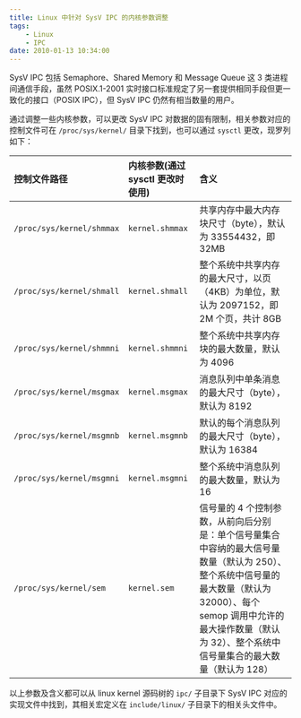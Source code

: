 ```yaml
---
title: Linux 中针对 SysV IPC 的内核参数调整
tags:
    - Linux
    - IPC
date: 2010-01-13 10:34:00
---
```


SysV IPC 包括 Semaphore、Shared Memory 和 Message Queue 这 3 类进程间通信手段，虽然 POSIX.1-2001 实时接口标准规定了另一套提供相同手段但更一致化的接口（POSIX IPC），但 SysV IPC 仍然有相当数量的用户。
<!-- more -->

通过调整一些内核参数，可以更改 SysV IPC 对数据的固有限制，相关参数对应的控制文件可在 `/proc/sys/kernel/` 目录下找到，也可以通过 `sysctl` 更改，现罗列如下：

| **控制文件路径** | **内核参数(通过 sysctl 更改时使用)** | **含义** |
| :--- | :--- | :--- |
| `/proc/sys/kernel/shmmax` | `kernel.shmmax` | 共享内存中最大内存块尺寸（byte），默认为 33554432，即 32MB |
| `/proc/sys/kernel/shmall` | `kernel.shmall` | 整个系统中共享内存的最大尺寸，以页（4KB）为单位，默认为 2097152，即 2M 个页，共计 8GB |
| `/proc/sys/kernel/shmmni` | `kernel.shmmni` | 整个系统中共享内存块的最大数量，默认为 4096 |
| `/proc/sys/kernel/msgmax` | `kernel.msgmax` | 消息队列中单条消息的最大尺寸（byte），默认为 8192 |
| `/proc/sys/kernel/msgmnb` | `kernel.msgmnb` | 默认的每个消息队列的最大尺寸（byte），默认为 16384 |
| `/proc/sys/kernel/msgmni` | `kernel.msgmni` | 整个系统中消息队列的最大数量，默认为 16 |
| `/proc/sys/kernel/sem`    | `kernel.sem` | 信号量的 4 个控制参数，从前向后分别是：单个信号量集合中容纳的最大信号量数量（默认为 250）、整个系统中信号量的最大数量（默认为 32000）、每个 semop 调用中允许的最大操作数量（默认为 32）、整个系统中信号量集合的最大数量（默认为 128） |

以上参数及含义都可以从 linux kernel 源码树的 `ipc/` 子目录下 SysV IPC 对应的实现文件中找到，其相关宏定义在 `include/linux/` 子目录下的相关头文件中。
